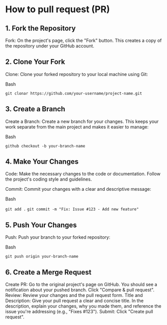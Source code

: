 # How to pull request (PR)


## 1. Fork the Repository

Fork: On the project's page, click the "Fork" button. This creates a copy of the repository under your GitHub account.

## 2. Clone Your Fork

Clone: Clone your forked repository to your local machine using Git:

Bash

```git clonar https://github.com/your-username/project-name.git```

## 3. Create a Branch

Create a Branch: Create a new branch for your changes. This keeps your work separate from the main project and makes it easier to manage:

Bash

```github checkout -b your-branch-name```

## 4. Make Your Changes

Code: Make the necessary changes to the code or documentation. Follow the project's coding style and guidelines.

Commit: Commit your changes with a clear and descriptive message:

Bash

```git add .```
```git commit -m "Fix: Issue #123 - Add new feature"```

## 5. Push Your Changes

Push: Push your branch to your forked repository:

Bash

```git push origin your-branch-name```

## 6. Create a Merge Request

Create PR: Go to the original project's page on GitHub. You should see a notification about your pushed branch. Click "Compare & pull request".
Review: Review your changes and the pull request form.
Title and Description: Give your pull request a clear and concise title. In the description, explain your changes, why you made them, and reference the issue you're addressing (e.g., "Fixes #123").
Submit: Click "Create pull request".
